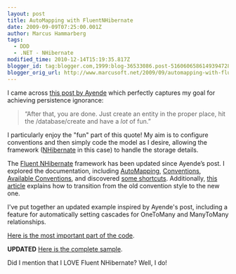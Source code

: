 ```yaml
---
layout: post
title: AutoMapping with FluentNHibernate
date: 2009-09-09T07:25:00.001Z
author: Marcus Hammarberg
tags:
  - DDD
  - .NET - NHibernate
modified_time: 2010-12-14T15:19:35.817Z
blogger_id: tag:blogger.com,1999:blog-36533086.post-5160606586149394728
blogger_orig_url: http://www.marcusoft.net/2009/09/automapping-with-fluentnhibernate.html
---
```


I came across [this post by Ayende](http://ayende.com/Blog/archive/2008/12/11/fluent-nhibernate.aspx) which perfectly captures my goal for achieving persistence ignorance:

> “After that, you are done. Just create an entity in the proper place, hit the /database/create and have a *lot* of fun.”

I particularly enjoy the "fun" part of this quote! My aim is to configure conventions and then simply code the model as I desire, allowing the framework ([NHibernate](https://www.hibernate.org/343.html) in this case) to handle the storage details.

The [Fluent NHibernate](http://fluentnhibernate.org/) framework has been updated since Ayende’s post. I explored the documentation, including [AutoMapping](http://wiki.fluentnhibernate.org/Auto_mapping), [Conventions](http://wiki.fluentnhibernate.org/Conventions), [Available Conventions](http://wiki.fluentnhibernate.org/Available_conventions), and discovered [some shortcuts](http://wiki.fluentnhibernate.org/Convention_shortcut). Additionally, [this article](http://wiki.fluentnhibernate.org/show/ConvertingToNewStyleConventions) explains how to transition from the old convention style to the new one.

I've put together an updated example inspired by Ayende's post, including a feature for automatically setting cascades for OneToMany and ManyToMany relationships. 

[Here is the most important part of the code](http://pastie.org/610731). 

**UPDATED** [Here is the complete sample](http://dl.getdropbox.com/u/2408484/Marcusoft.FluentAutomapper.zip).

Did I mention that I LOVE Fluent NHibernate? Well, I do!
